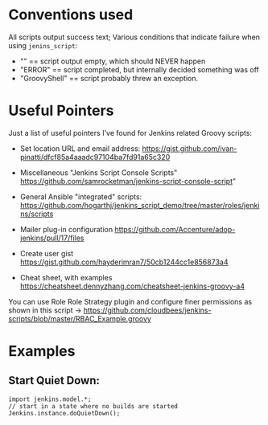 # Conventions used

All scripts output success text;
Various conditions that indicate failure when using `jenins_script`:
 - ""            == script output empty, which should NEVER happen
 - "ERROR"       == script completed, but internally decided something was off
 - "GroovyShell" == script probably threw an exception.

# Useful Pointers

Just a list of useful pointers I've found for Jenkins related Groovy scripts:

  - Set location URL and email address:
    https://gist.github.com/ivan-pinatti/dfcf85a4aaadc97104ba7fd91a65c320

  - Miscellaneous "Jenkins Script Console Scripts"
    https://github.com/samrocketman/jenkins-script-console-script"

  - General Ansible "integrated" scripts:
    https://github.com/hogarthj/jenkins_script_demo/tree/master/roles/jenkins/scripts

  - Mailer plug-in configuration
    https://github.com/Accenture/adop-jenkins/pull/17/files

  - Create user gist
    https://gist.github.com/hayderimran7/50cb1244cc1e856873a4

  - Cheat sheet, with examples
    https://cheatsheet.dennyzhang.com/cheatsheet-jenkins-groovy-a4

You can use Role Role Strategy plugin and configure finer permissions as shown in this script -> https://github.com/cloudbees/jenkins-scripts/blob/master/RBAC_Example.groovy

# Examples

## Start Quiet Down:

    import jenkins.model.*;
    // start in a state where no builds are started
    Jenkins.instance.doQuietDown();
